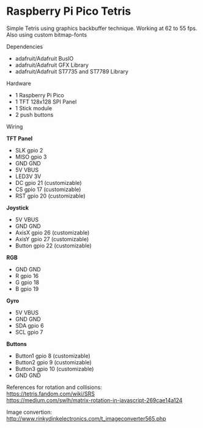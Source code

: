 # Raspberry Pi Pico Tetris

Simple Tetris using graphics backbuffer technique. Working at 62 to 55 fps.
Also using custom bitmap-fonts

Dependencies

- adafruit/Adafruit BusIO
- adafruit/Adafruit GFX Library
- adafruit/Adafruit ST7735 and ST7789 Library

Hardware

- 1 Raspberry Pi Pico
- 1 TFT 128x128 SPI Panel
- 1 Stick module
- 2 push buttons

Wiring

**TFT Panel**

- SLK gpio 2
- MISO gpio 3
- GND GND
- 5V VBUS
- LED3V 3V
- DC gpio 21 (customizable)
- CS gpio 17 (customizable)
- RST gpio 20 (customizable)

**Joystick**

- 5V VBUS
- GND GND
- AxisX gpio 26 (customizable)
- AxisY gpio 27 (customizable)
- Button gpio 22 (customizable)

**RGB**
- GND GND
- R gpio 16
- G gpio 18
- B gpio 19

**Gyro**
- 5V VBUS
- GND GND
- SDA gpio 6
- SCL gpio 7

**Buttons**

- Button1 gpio 8 (customizable)
- Button2 gpio 9 (customizable)
- Button3 gpio 10 (customizable)
- GND GND

References for rotation and collisions: \
https://tetris.fandom.com/wiki/SRS \
https://medium.com/swlh/matrix-rotation-in-javascript-269cae14a124

Image convertion: \
http://www.rinkydinkelectronics.com/t_imageconverter565.php
